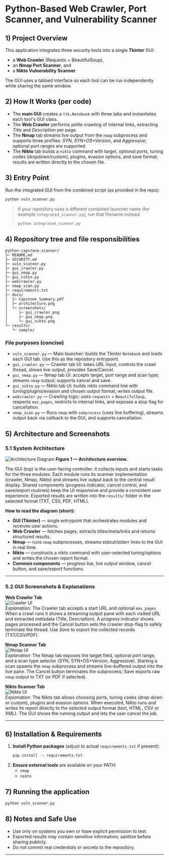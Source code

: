 # Python-Based Web Crawler, Port Scanner, and Vulnerability Scanner

## 1) Project Overview
This application integrates three security tools into a single **Tkinter** GUI:
- a **Web Crawler** (Requests + BeautifulSoup),
- an **Nmap Port Scanner**, and
- a **Nikto Vulnerability Scanner**.

The GUI uses a tabbed interface so each tool can be run independently while sharing the same window.

## 2) How It Works (per code)
- The **main GUI** creates a `ttk.Notebook` with three tabs and instantiates each tool's GUI class.
- The **Web Crawler** performs polite crawling of internal links, extracting *Title* and *Description* per page.
- The **Nmap** tab streams live output from the `nmap` subprocess and supports three profiles: *SYN*, *SYN+OS+Version*, and *Aggressive*; optional port ranges are supported.
- The **Nikto** tab builds a `nikto` command with target, optional ports, tuning codes (dropdown/custom), plugins, evasion options, and save format; results are written directly to the chosen file.

## 3) Entry Point
Run the integrated GUI from the combined script (as provided in the repo):
```bash
python vuln_scanner.py
```
> If your repository uses a different combined launcher name (for example `integrated_scanner.py`), run that filename instead:
> ```bash
> python integrated_scanner.py
> ```

## 4) Repository tree and file responsibilities
```
python-capstone-scanner/
├─ README.md                      
├─ SECURITY.md                    
├─ vuln_scanner.py               
├─ gui_crawler.py                 
├─ gui_nmap.py                    
├─ gui_nikto.py                  
├─ webcrawler.py                  
├─ nmap_scan.py                   
├─ requirements.txt              
├─ docs/
│  ├─ Capstone_Summary.pdf        
│  ├─ architecture.png            
│  └─ screenshots/
│     ├─ gui_crawler.png          
│     ├─ gui_nmap.png             
│     └─ gui_nikto.png            
└─ results/
   └─ sample/                    
```

### File purposes (concise)
- `vuln_scanner.py` — Main launcher: builds the Tkinter `Notebook` and loads each GUI tab. Use this as the repository entrypoint.
- `gui_crawler.py` — Crawler tab UI: takes URL input, controls the crawl thread, shows live output, provides Save/Cancel.
- `gui_nmap.py` — Nmap tab UI: accepts target, port range and scan type; streams `nmap` output; supports cancel and save.
- `gui_nikto.py` — Nikto tab UI: builds nikto command line with tuning/plugins/evasion and chosen output format; writes output file.
- `webcrawler.py` — Crawling logic: uses `requests` + `BeautifulSoup`, respects `max_pages`, restricts to internal links, and exposes a stop flag for cancellation.
- `nmap_scan.py` — Runs `nmap` with `subprocess` (uses line buffering), streams output back via callback to the GUI, and supports cancellation.

## 5) Architecture and Screenshots

### 5.1 System Architecture
![Architecture Diagram](docs/architecture.png)
**Figure 1 — Architecture overview.**  
               
The GUI (top) is the user-facing controller: it collects inputs and starts tasks for the three modules. Each module runs its scanner implementation (crawler, Nmap, Nikto) and streams live output back to the central result display. Shared components (progress indicator, cancel control, and save/export routines) keep the UI responsive and provide a consistent user experience. Exported results are written into the `results/` folder in the selected format (TXT, CSV, PDF, HTML).

**How to read the diagram (short):**
- **GUI (Tkinter)** — single entrypoint that orchestrates modules and receives user actions.  
- **Web Crawler** — fetches pages, extracts titles/meta/links and returns structured results.  
- **Nmap** — runs `nmap` subprocesses, streams stdout/stderr lines to the GUI in real time.  
- **Nikto** — constructs a nikto command with user-selected tuning/options and writes the chosen report format.  
- **Common components** — progress bar, live output window, cancel button, and save/export functions.

---

### 5.2 GUI Screenshots & Explanations

**Web Crawler Tab**  
![Crawler UI](docs/screenshots/gui_crawler.png)  
*Explanation:* The Crawler tab accepts a start URL and optional `max_pages`. When a crawl runs it shows a streaming output pane with each visited URL and extracted metadata (Title, Description). A progress indicator shows pages processed and the Cancel button sets the crawler stop-flag to safely terminate the thread. Use *Save* to export the collected records (TXT/CSV/PDF).

**Nmap Scanner Tab**  
![Nmap UI](docs/screenshots/gui_nmap.png)  
*Explanation:* The Nmap tab exposes the target field, optional port range, and a scan type selector (SYN, SYN+OS+Version, Aggressive). Starting a scan spawns the `nmap` subprocess and streams line-buffered output into the live pane. The Cancel button terminates the subprocess; Save exports raw `nmap` output to TXT (or PDF if selected).

**Nikto Scanner Tab**  
![Nikto UI](docs/screenshots/gui_nikto.png)  
*Explanation:* The Nikto tab allows choosing ports, tuning codes (drop-down or custom), plugins and evasion options. When executed, Nikto runs and writes its report directly to the selected output format (text, HTML, CSV or XML). The GUI shows the running output and lets the user cancel the job.

---

## 6) Installation & Requirements
1. **Install Python packages** (adjust to actual `requirements.txt` if present):
   ```bash
   pip install -r requirements.txt
   ```
2. **Ensure external tools** are available on your PATH:
   - `nmap`
   - `nikto`

## 7) Running the application
```bash
python vuln_scanner.py
```

## 8) Notes and Safe Use
- Use only on systems you own or have explicit permission to test.
- Exported results may contain sensitive information; sanitize before sharing publicly.
- Do not commit real credentials or secrets to the repository.

---
